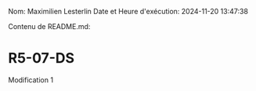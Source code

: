 Nom: Maximilien Lesterlin
Date et Heure d'exécution: 2024-11-20 13:47:38

Contenu de README.md:

# R5-07-DS

Modification 1
